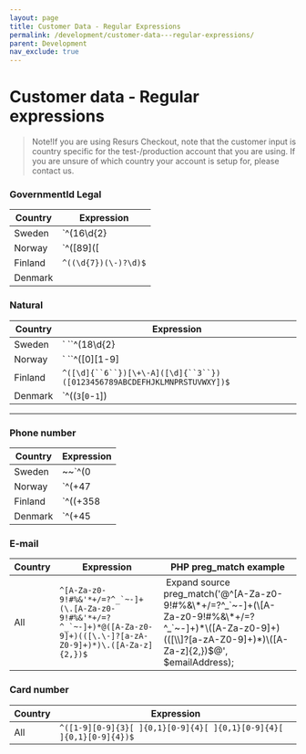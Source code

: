 ```yaml
---
layout: page
title: Customer Data - Regular Expressions
permalink: /development/customer-data---regular-expressions/
parent: Development
nav_exclude: true
---
```



# Customer data - Regular expressions 
> Note!If you are using Resurs Checkout, note that the customer input is
> country specific for the test-/production account that you are using.
> If you are unsure of which country your account is setup for, please
> contact us.

### GovernmentId Legal

| Country | Expression                                                                 |
|---------|----------------------------------------------------------------------------|
| Sweden  | `^(16\d{2}|18\d{2}|19\d{2}|20\d{2}|\d{2})(\d{2})(\d{2})(\-|\+)?([\d]{4})$` |
| Norway  | `^([89]([ |-]?[0-9]){8})$`                                                 |
| Finland | `^((\d{7})(\-)?\d)$`                                                       |
| Denmark |                                                                            |

### Natural

| Country | Expression                                                                                                                                           |
|---------|------------------------------------------------------------------------------------------------------------------------------------------------------|
| Sweden  | ` ``^(18\d{2}|19\d{2}|20\d{2}|\d{2})(0[1-9]|1[0-2])([0][1-9]|[1-2][0-9]|3[0-1])(\-|\+)?([\d]{4})$`` `                                                |
| Norway  | ` ``^([0][1-9]|[1-2][0-9]|3[0-1])(0[1-9]|1[0-2])(\d{2})(\-)?([\d]{5})$`` `                                                                           |
| Finland | `^([\d]{``6``})[\+\-A]([\d]{``3``})([0123456789ABCDEFHJKLMNPRSTUVWXY])$`                                                                             |
| Denmark | `^((``3``[``0``-``1``])|([``1``-``2``][``0``-``9``])|(``0``[``1``-``9``]))((``1``[``0``-``2``])|(``0``[``1``-``9``]))(\d{``2``})(\-)?([\d]{``4``})$` |

------------------------------------------------------------------------
### Phone number

| Country | Expression                                                                                                                                                                                                                                                                                                                         |
|---------|------------------------------------------------------------------------------------------------------------------------------------------------------------------------------------------------------------------------------------------------------------------------------------------------------------------------------------|
| Sweden  | ~~`^(0|\+46|0046)[ |-]?(200|20|70|73|76|74|[1-9][0-9]{0,2})([ |-]?[0-9]){5,8}$`~~^(\\+46\|0046\|0\|)\[ \|-\]?(200\|20\|70\|73\|76\|74\|46\|4\[0-5,7-9\]\[0-9\]?\|\[1-3,5-9\]\[0-9\]{0,2})(\[ \|-\]?\[0-9\]){5,8}\$ - OBS. the double backslahes (\\) are needed when using the reg.exp in JavaScript since JavaScript removes one. |
| Norway  | `^(\+47|0047|)?[ |-]?[2-9]([ |-]?[0-9]){7,7}$`                                                                                                                                                                                                                                                                                     |
| Finland | `^((\+358|00358|0)[-| ]?(1[1-9]|[2-9]|[1][0][1-9]|201|2021|[2][0][2][4-9]|[2][0][3-8]|29|[3][0][1-9]|71|73|[7][5][0][0][3-9]|[7][5][3][0][3-9]|[7][5][3][2][3-9]|[7][5][7][5][3-9]|[7][5][9][8][3-9]|[5][0][0-9]{0,2}|[4][0-9]{1,3})([-| ]?[0-9]){3,10})?$`                                                                        |
| Denmark | `^(\+45|0045|)?[ |-]?[2-9]([ |-]?[0-9]){7,``7}$`                                                                                                                                                                                                                                                                                   |

### E-mail

| Country | Expression                                                                                                                 | PHP preg_match example                                                                                                                                                                       |
|---------|----------------------------------------------------------------------------------------------------------------------------|----------------------------------------------------------------------------------------------------------------------------------------------------------------------------------------------|
| All     | `` ^[A-Za-z0-9!#%&'*+/=?^_`~-]+(\.[A-Za-z0-9!#%&'*+/=?^_`~-]+)*@([A-Za-z0-9]+)(([\.\-]?[a-zA-Z0-9]+)*)\.([A-Za-z]{2,})$ `` |  Expand source preg_match('@^\[A-Za-z0-9!#%&\\\*+/=?^\_\`~-\]+(\\\[A-Za-z0-9!#%&\\\*+/=?^\_\`~-\]+)\*\\(\[A-Za-z0-9\]+)((\[\\\\\]?\[a-zA-Z0-9\]+)\*)\\(\[A-Za-z\]{2,})\$@', \$emailAddress); |

### Card number

| Country | Expression                                                          |
|---------|---------------------------------------------------------------------|
| All     | `^([1-9][0-9]{3}[ ]{0,1}[0-9]{4}[ ]{0,1}[0-9]{4}[ ]{0,1}[0-9]{4})$` |

